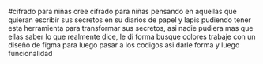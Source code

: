 #cifrado para niñas
cree cifrado para niñas pensando en aquellas que quieran escribir sus secretos en su diarios de papel y lapis
pudiendo tener esta herramienta para transformar sus secretos, asi nadie pudiera mas que ellas saber lo que realmente dice, le di forma busque colores trabaje con un diseño de figma para luego pasar a los codigos asi darle forma y luego funcionalidad 